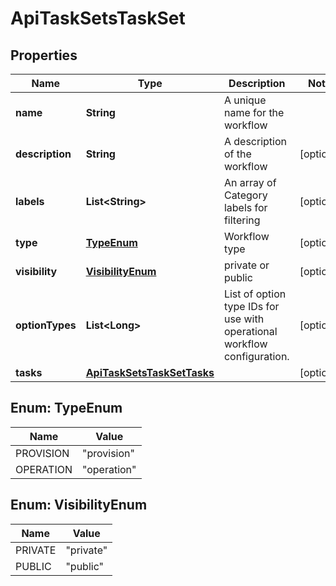 

# ApiTaskSetsTaskSet

## Properties

Name | Type | Description | Notes
------------ | ------------- | ------------- | -------------
**name** | **String** | A unique name for the workflow | 
**description** | **String** | A description of the workflow |  [optional]
**labels** | **List&lt;String&gt;** | An array of Category labels for filtering |  [optional]
**type** | [**TypeEnum**](#TypeEnum) | Workflow type |  [optional]
**visibility** | [**VisibilityEnum**](#VisibilityEnum) | private or public |  [optional]
**optionTypes** | **List&lt;Long&gt;** | List of option type IDs for use with operational workflow configuration. |  [optional]
**tasks** | [**ApiTaskSetsTaskSetTasks**](ApiTaskSetsTaskSetTasks.md) |  |  [optional]



## Enum: TypeEnum

Name | Value
---- | -----
PROVISION | &quot;provision&quot;
OPERATION | &quot;operation&quot;



## Enum: VisibilityEnum

Name | Value
---- | -----
PRIVATE | &quot;private&quot;
PUBLIC | &quot;public&quot;



